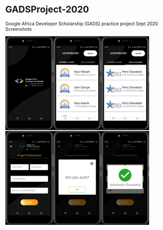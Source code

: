# GADSProject-2020
Google Africa Developer Scholarship (GADS) practice project Sept 2020
Screenshots

<img src ="Screenshot%201.jpg" width = "150"/><img src ="Screenshot%202.jpg" width = "150"/><img src ="Screenshot%203.jpg" width = "150"/>
<img src ="Screenshot%204.jpg" width = "150"/><img src ="Screenshot%205.jpg" width = "150"/><img src ="Screenshot%206.jpg" width = "150"/>
